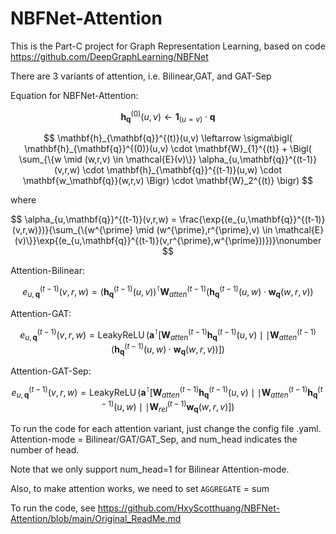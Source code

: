 # NBFNet-Attention
This is the Part-C project for Graph Representation Learning, based on code https://github.com/DeepGraphLearning/NBFNet

There are 3 variants of attention, i.e. Bilinear,GAT, and GAT-Sep

Equation for NBFNet-Attention:

$$
\mathbf{h}_{\mathbf{q}}^{(0)}(u,v) \leftarrow \mathbf{1}_{(u=v)} \cdot \mathbf{q}
$$

$$
    \mathbf{h}_{\mathbf{q}}^{(t)}(u,v) \leftarrow \sigma\bigl(
    \mathbf{h}_{\mathbf{q}}^{(0)}(u,v) \cdot \mathbf{W}_{1}^{(t)} 
    + \Bigl(
        \sum_{\{w \mid (w,r,v) \in \mathcal{E}(v)\}} \alpha_{u,\mathbf{q}}^{(t-1)}(v,r,w) \cdot \mathbf{h}_{\mathbf{q}}^{(t-1)}(u,w) \cdot \mathbf{w_\mathbf{q}}(w,r,v)
    \Bigr) \cdot \mathbf{W}_2^{(t)}
\bigr) 
$$

where

$$
\alpha_{u,\mathbf{q}}^{(t-1)}(v,r,w) = \frac{\exp{(e_{u,\mathbf{q}}^{(t-1)}(v,r,w)})}{\sum_{\{w^{\prime} \mid (w^{\prime},r^{\prime},v) \in \mathcal{E}(v)\}}\exp{(e_{u,\mathbf{q}}^{(t-1)}(v,r^{\prime},w^{\prime}))})}\nonumber 
$$

Attention-Bilinear:

$$
e_{u,\mathbf{q}}^{(t-1)}(v,r,w) =  (\mathbf{h}_{\mathbf{q}}^{(t-1)}(u,v))^\intercal \mathbf{W}^{(t-1)}_{atten} (\mathbf{h}_{\mathbf{q}}^{(t-1)}(u,w) \cdot \mathbf{w_\mathbf{q}}(w,r,v))
$$

Attention-GAT:

$$
e_{u,\mathbf{q}}^{(t-1)}(v,r,w) = \operatorname{LeakyReLU}(\mathbf{a}^\intercal[ \mathbf{W}^{(t-1)}_{atten} \mathbf{h}_{\mathbf{q}}^{(t-1)}(u,v) \mid\mid \mathbf{W}^{(t-1)}_{atten} (\mathbf{h}_{\mathbf{q}}^{(t-1)}(u,w) \cdot \mathbf{w_\mathbf{q}}(w,r,v))])
$$

Attention-GAT-Sep:

$$
e_{u,\mathbf{q}}^{(t-1)}(v,r,w) = \operatorname{LeakyReLU}(\mathbf{a}^\intercal[ \mathbf{W}^{(t-1)}_{atten} \mathbf{h}_{\mathbf{q}}^{(t-1)}(u,v) \mid\mid \mathbf{W}^{(t-1)}_{atten} \mathbf{h}_{\mathbf{q}}^{(t-1)}(u,w) \mid\mid \mathbf{W}^{(t-1)}_{rel}\mathbf{w_\mathbf{q}}(w,r,v)])
$$

To run the code for each attention variant, just change the config file .yaml.  
      Attention-mode = Bilinear/GAT/GAT_Sep, and num_head indicates the number of head. 
      
Note that we only support num_head=1 for Bilinear Attention-mode.

Also, to make attention works, we need to set $\texttt{AGGREGATE}$ = sum

To run the code, see https://github.com/HxyScotthuang/NBFNet-Attention/blob/main/Original_ReadMe.md
